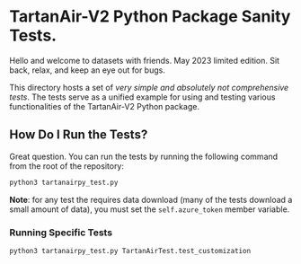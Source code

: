 # TartanAir-V2 Python Package Sanity Tests.

Hello and welcome to datasets with friends. May 2023 limited edition. Sit back, relax, and keep an eye out for bugs.

This directory hosts a set of _very simple and absolutely not comprehensive tests_. The tests serve as a unified example for using and testing various functionalities of the TartanAir-V2 Python package.

## How Do I Run the Tests?
Great question. You can run the tests by running the following command from the root of the repository:
```bash
python3 tartanairpy_test.py 
```

**Note**: for any test the requires data download (many of the tests download a small amount of data), you must set the `self.azure_token` member variable.

### Running Specific Tests

```bash
python3 tartanairpy_test.py TartanAirTest.test_customization
```

